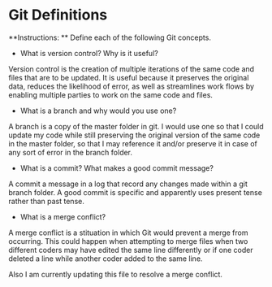 # Git Definitions

**Instructions: ** Define each of the following Git concepts.

* What is version control?  Why is it useful?

Version control is the creation of multiple iterations of the same code and files that are to be updated. It is useful because it preserves the original data, reduces the likelihood of error, as well as streamlines work flows by enabling multiple parties to work on the same code and files.

* What is a branch and why would you use one?

A branch is a copy of the master folder in git. I would use one so that I could update my code while still preserving the original version of the same code in the master folder, so that I may reference it and/or preserve it in case of any sort of error in the branch folder.

* What is a commit? What makes a good commit message?

A commit a message in a log that record any changes made within a git branch folder. A good commit is specific and apparently uses present tense rather than past tense.

* What is a merge conflict?

A merge conflict is a stituation in which Git would prevent a merge from occurring. This could happen when attempting to merge files when two different coders may have edited the same line differently or if one coder deleted a line while another coder added to the same line.

Also I am currently updating this file to resolve a merge conflict.
